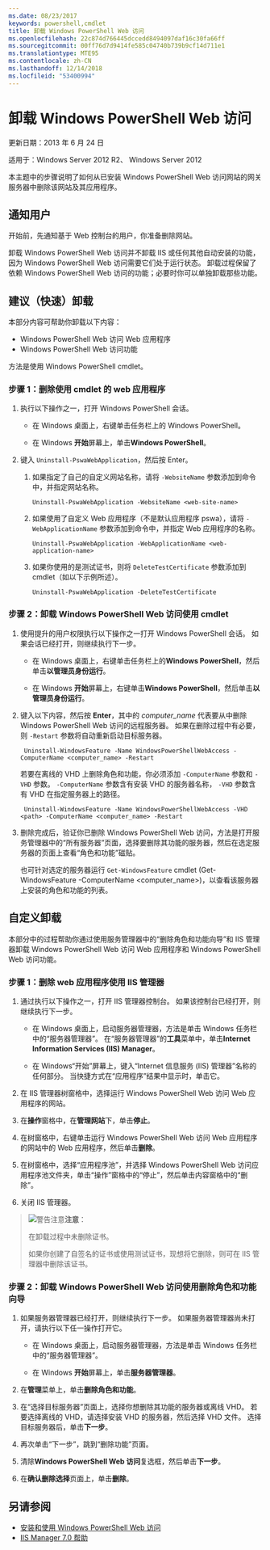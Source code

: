 ```yaml
---
ms.date: 08/23/2017
keywords: powershell,cmdlet
title: 卸载 Windows PowerShell Web 访问
ms.openlocfilehash: 22c874d766445dccedd8494097daf16c30fa66ff
ms.sourcegitcommit: 00ff76d7d9414fe585c04740b739b9cf14d711e1
ms.translationtype: MTE95
ms.contentlocale: zh-CN
ms.lasthandoff: 12/14/2018
ms.locfileid: "53400994"
---
```

# <a name="uninstall-windows-powershell-web-access"></a>卸载 Windows PowerShell Web 访问

更新日期：2013 年 6 月 24 日

适用于：Windows Server 2012 R2、 Windows Server 2012

本主题中的步骤说明了如何从已安装 Windows PowerShell Web 访问网站的网关服务器中删除该网站及其应用程序。

## <a name="notify-users"></a>通知用户

开始前，先通知基于 Web 控制台的用户，你准备删除网站。

卸载 Windows PowerShell Web 访问并不卸载 IIS 或任何其他自动安装的功能，因为 Windows PowerShell Web 访问需要它们处于运行状态。
卸载过程保留了依赖 Windows PowerShell Web 访问的功能；必要时你可以单独卸载那些功能。

## <a name="recommended-quick-uninstallation"></a>建议（快速）卸载

本部分内容可帮助你卸载以下内容：

- Windows PowerShell Web 访问 Web 应用程序
- Windows PowerShell Web 访问功能

方法是使用 Windows PowerShell cmdlet。

### <a name="step-1-delete-the-web-application-using-cmdlets"></a>步骤 1：删除使用 cmdlet 的 web 应用程序

1. 执行以下操作之一，打开 Windows PowerShell 会话。

    -   在 Windows 桌面上，右键单击任务栏上的 Windows PowerShell。

    -   在 Windows **开始**屏幕上，单击**Windows PowerShell**。

2. 键入 `Uninstall-PswaWebApplication`，然后按 Enter。
   1. 如果指定了自己的自定义网站名称，请将 `-WebsiteName` 参数添加到命令中，并指定网站名称。

        `Uninstall-PswaWebApplication -WebsiteName <web-site-name>`
   1. 如果使用了自定义 Web 应用程序（不是默认应用程序 pswa），请将 `-WebApplicationName` 参数添加到命令中，并指定 Web 应用程序的名称。

        `Uninstall-PswaWebApplication -WebApplicationName <web-application-name>`
   1. 如果你使用的是测试证书，则将 `DeleteTestCertificate` 参数添加到 cmdlet（如以下示例所述）。

        `Uninstall-PswaWebApplication -DeleteTestCertificate`

### <a name="step-2-uninstall-windows-powershell-web-access-using-cmdlets"></a>步骤 2：卸载 Windows PowerShell Web 访问使用 cmdlet

1. 使用提升的用户权限执行以下操作之一打开 Windows PowerShell 会话。 如果会话已经打开，则继续执行下一步。

    -   在 Windows 桌面上，右键单击任务栏上的**Windows PowerShell**，然后单击**以管理员身份运行**。

    -   在 Windows **开始**屏幕上，右键单击**Windows PowerShell**，然后单击**以管理员身份运行**。

1. 键入以下内容，然后按 **Enter**，其中的 *computer_name* 代表要从中删除 Windows PowerShell Web 访问的远程服务器。 如果在删除过程中有必要，则 `-Restart` 参数将自动重新启动目标服务器。

        Uninstall-WindowsFeature -Name WindowsPowerShellWebAccess -ComputerName <computer_name> -Restart

    若要在离线的 VHD 上删除角色和功能，你必须添加 `-ComputerName` 参数和 `-VHD` 参数。 `-ComputerName` 参数含有安装 VHD 的服务器名称， `-VHD` 参数含有 VHD 在指定服务器上的路径。

        Uninstall-WindowsFeature -Name WindowsPowerShellWebAccess -VHD <path> -ComputerName <computer_name> -Restart

1. 删除完成后，验证你已删除 Windows PowerShell Web 访问，方法是打开服务管理器中的“所有服务器”页面，选择要删除其功能的服务器，然后在选定服务器的页面上查看“角色和功能”磁贴。

    也可针对选定的服务器运行 `Get-WindowsFeature` cmdlet (Get-WindowsFeature -ComputerName &lt;computer_name&gt;)，以查看该服务器上安装的角色和功能的列表。

## <a name="custom-uninstallation"></a>自定义卸载

本部分中的过程帮助你通过使用服务管理器中的“删除角色和功能向导”和 IIS 管理器卸载 Windows PowerShell Web 访问 Web 应用程序和 Windows PowerShell Web 访问功能。

### <a name="step-1-delete-the-web-application-using-iis-manager"></a>步骤 1：删除 web 应用程序使用 IIS 管理器


1. 通过执行以下操作之一，打开 IIS 管理器控制台。 如果该控制台已经打开，则继续执行下一步。

    -   在 Windows 桌面上，启动服务器管理器，方法是单击 Windows 任务栏中的“服务器管理器”。 在“服务器管理器”的**工具**菜单中，单击**Internet Information Services (IIS) Manager**。

    -   在 Windows“开始”屏幕上，键入“Internet 信息服务 (IIS) 管理器”名称的任何部分。 当快捷方式在“应用程序”结果中显示时，单击它。

1. 在 IIS 管理器树窗格中，选择运行 Windows PowerShell Web 访问 Web 应用程序的网站。

1. 在**操作**窗格中，在**管理网站**下，单击**停止**。

1. 在树窗格中，右键单击运行 Windows PowerShell Web 访问 Web 应用程序的网站中的 Web 应用程序，然后单击**删除**。

1. 在树窗格中，选择“应用程序池”，并选择 Windows PowerShell Web 访问应用程序池文件夹，单击“操作”窗格中的“停止”，然后单击内容窗格中的“删除”。

1. 关闭 IIS 管理器。

> ![警告注意](images/SecurityNote.jpeg)**注意**：
>
> 在卸载过程中未删除证书。
>
> 如果你创建了自签名的证书或使用测试证书，现想将它删除，则可在 IIS 管理器中删除该证书。

### <a name="step-2-uninstall-windows-powershell-web-access-using-the-remove-roles-and-features-wizard"></a>步骤 2：卸载 Windows PowerShell Web 访问使用删除角色和功能向导

1. 如果服务器管理器已经打开，则继续执行下一步。 如果服务器管理器尚未打开，请执行以下任一操作打开它。

    -   在 Windows 桌面上，启动服务器管理器，方法是单击 Windows 任务栏中的“服务器管理器”。

    -   在 Windows **开始**屏幕上，单击**服务器管理器**。

1. 在**管理**菜单上，单击**删除角色和功能**。

1. 在“选择目标服务器”页面上，选择你想删除其功能的服务器或离线 VHD。 若要选择离线的 VHD，请选择安装 VHD 的服务器，然后选择 VHD 文件。 选择目标服务器后，单击**下一步**。

1. 再次单击“下一步”，跳到“删除功能”页面。

1. 清除**Windows PowerShell Web 访问**复选框，然后单击**下一步**。

1. 在**确认删除选择**页面上，单击**删除**。

## <a name="see-also"></a>另请参阅

- [安装和使用 Windows PowerShell Web 访问](install-and-use-windows-powershell-web-access.md)
- [IIS Manager 7.0 帮助](https://technet.microsoft.com/library/cc732664.aspx)